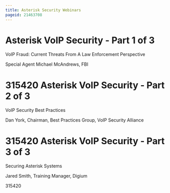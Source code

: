 ```yaml
---
title: Asterisk Security Webinars
pageid: 21463708
---
```


Asterisk VoIP Security - Part 1 of 3
====================================


VoIP Fraud: Current Threats From A Law Enforcement Perspective  

Special Agent Michael McAndrews, FBI


315420
Asterisk VoIP Security - Part 2 of 3
====================================


VoIP Security Best Practices  

Dan York, Chairman, Best Practices Group, VoIP Security Alliance


315420
Asterisk VoIP Security - Part 3 of 3
====================================


Securing Asterisk Systems  

Jared Smith, Training Manager, Digium


315420